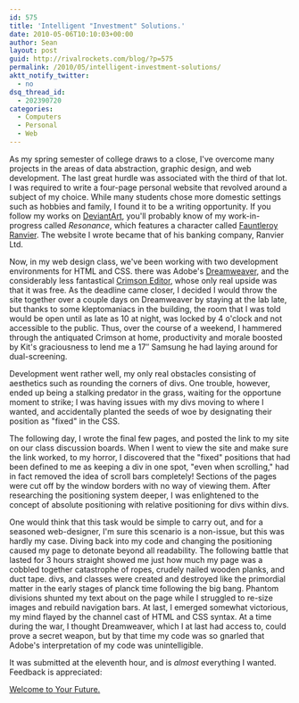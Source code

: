 ```yaml
---
id: 575
title: 'Intelligent "Investment" Solutions.'
date: 2010-05-06T10:10:03+00:00
author: Sean
layout: post
guid: http://rivalrockets.com/blog/?p=575
permalink: /2010/05/intelligent-investment-solutions/
aktt_notify_twitter:
  - no
dsq_thread_id:
  - 202390720
categories:
  - Computers
  - Personal
  - Web
---
```

As my spring semester of college draws to a close, I've overcome many projects in the areas of data abstraction, graphic design, and web development. The last great hurdle was associated with the third of that lot. I was required to write a four-page personal website that revolved around a subject of my choice. While many students chose more domestic settings such as hobbies and family, I found it to be a writing opportunity. If you follow my works on  [DeviantArt](kydoon.deviantart.com), you'll probably know of my work-in-progress called _Resonance_, which features a character called [Fauntleroy Ranvier](http://kydoon.deviantart.com/art/Ranvier-134523890). The website I wrote became that of his banking company, Ranvier Ltd.

Now, in my web design class, we've been working with two development environments for HTML and CSS. there was Adobe's [Dreamweaver](http://www.adobe.com/products/dreamweaver/), and the considerably less fantastical [Crimson Editor](http://www.crimsoneditor.com/), whose only real upside was that it was free. As the deadline came closer, I decided I would throw the site together over a couple days on Dreamweaver by staying at the lab late, but thanks to some kleptomaniacs in the building, the room that I was told would be open until as late as 10 at night, was locked by 4 o'clock and not accessible to the public. Thus, over the course of a weekend, I hammered through the antiquated Crimson at home, productivity and morale boosted by Kit's graciousness to lend me a 17&#8243; Samsung he had laying around for dual-screening.

Development went rather well, my only real obstacles consisting of aesthetics such as rounding the corners of divs. One trouble, however, ended up being a stalking predator in the grass, waiting for the opportune moment to strike; I was having issues with my divs moving to where I wanted, and accidentally planted the seeds of woe by designating their position as "fixed" in the CSS.

The following day, I wrote the final few pages, and posted the link to my site on our class discussion boards. When I went to view the site and make sure the link worked, to my horror, I discovered that the "fixed" positions that had been defined to me as keeping a div in one spot, "even when scrolling," had in fact removed the idea of scroll bars completely! Sections of the pages were cut off by the window borders with no way of viewing them. After researching the positioning system deeper, I was enlightened to the concept of absolute positioning with relative positioning for divs within divs.

One would think that this task would be simple to carry out, and for a seasoned web-designer, I'm sure this scenario is a non-issue, but this was hardly my case. Diving back into my code and changing the positioning caused my page to detonate beyond all readability. The following battle that lasted for 3 hours straight showed me just how much my page was a cobbled together catastrophe of ropes, crudely nailed wooden planks, and duct tape. divs, and classes were created and destroyed like the primordial matter in the early stages of planck time following the big bang. Phantom divisions shunted my text about on the page while I struggled to re-size images and rebuild navigation bars. At last, I emerged somewhat victorious, my mind flayed by the channel cast of HTML and CSS syntax. At a time during the war, I thought Dreamweaver, which I at last had access to, could prove a secret weapon, but by that time my code was so gnarled that Adobe's interpretation of my code was unintelligible.

It was submitted at the eleventh hour, and is _almost_ everything I wanted. Feedback is appreciated:

[Welcome to Your Future.](http://sean.nwicc.us/AssingmentPage/PersonalSite/ranvierWeb.html)